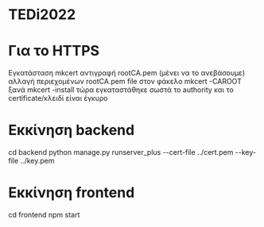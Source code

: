 # TEDi2022

# Για το HTTPS
Εγκατάσταση mkcert
αντιγραφή rootCA.pem (μένει να το ανεβάσουμε)
αλλαγή περιεχομένων rootCA.pem file στον φάκελο mkcert -CAROOT
ξανά mkcert -install
τώρα εγκαταστάθηκε σωστά το authority και το certificate/κλειδί είναι έγκυρο

# Εκκίνηση backend
cd backend
python manage.py runserver_plus --cert-file ../cert.pem --key-file ../key.pem

# Εκκίνηση frontend
cd frontend
npm start
